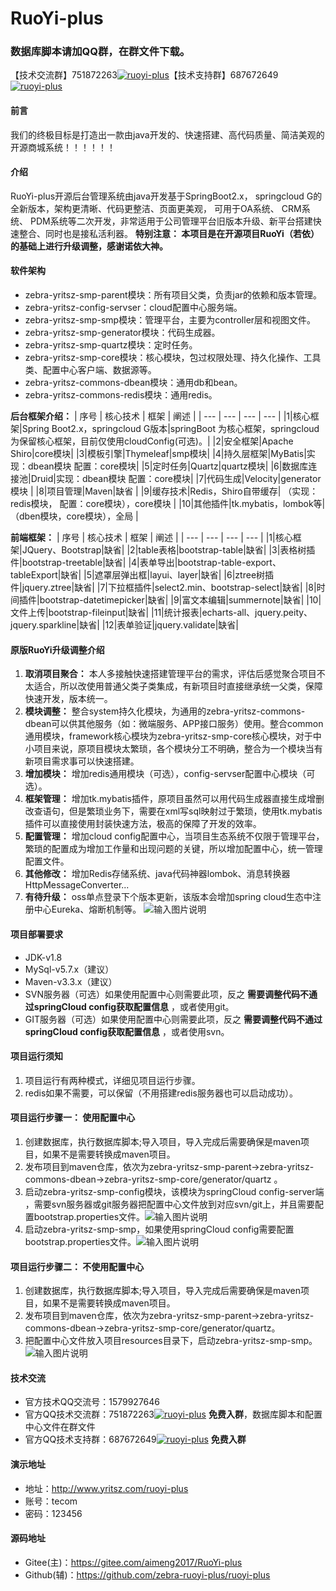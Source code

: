 # RuoYi-plus
### 数据库脚本请加QQ群，在群文件下载。
【技术交流群】751872263<a target="_blank" href="https://jq.qq.com/?_wv=1027&k=5wYOaQe
"><img border="0" src="https://images.gitee.com/uploads/images/2019/0808/111020_23a5e7c3_2038874.png" alt="ruoyi-plus" title="ruoyi-plus"></a>【技术支持群】687672649<a target="_blank" href="https://jq.qq.com/?_wv=1027&k=5eBNzMW"><img border="0" src="https://images.gitee.com/uploads/images/2019/0808/111020_23a5e7c3_2038874.png" alt="ruoyi-plus" title="ruoyi-plus"></a>


#### 前言
我们的终极目标是打造出一款由java开发的、快速搭建、高代码质量、简洁美观的开源商城系统！！！！！！

#### 介绍
RuoYi-plus开源后台管理系统由java开发基于SpringBoot2.x， springcloud G的全新版本，架构更清晰、代码更整洁、页面更美观， 可用于OA系统、 CRM系统、 PDM系统等二次开发，非常适用于公司管理平台旧版本升级、新平台搭建快速整合、同时也是接私活利器。
**特别注意： 本项目是在开源项目RuoYi（若依） 的基础上进行升级调整，感谢诺依大神。** 

#### 软件架构
- zebra-yritsz-smp-parent模块：所有项目父类，负责jar的依赖和版本管理。
- zebra-yritsz-config-servser：cloud配置中心服务端。
- zebra-yritsz-smp-smp模块：管理平台，主要为controller层和视图文件。
- zebra-yritsz-smp-generator模块：代码生成器。
- zebra-yritsz-smp-quartz模块：定时任务。
- zebra-yritsz-smp-core模块：核心模块，包过权限处理、持久化操作、工具类、配置中心客户端、数据源等。
- zebra-yritsz-commons-dbean模块：通用db和bean。
- zebra-yritsz-commons-redis模块：通用redis。

 **后台框架介绍：** 
|  序号  |  核心技术  |  框架   | 阐述 |
| --- | --- | --- | --- |
|1|核心框架|Spring Boot2.x，springcloud G版本|springBoot 为核心框架，springcloud 为保留核心框架，目前仅使用cloudConfig(可选)。|
|2|安全框架|Apache Shiro|core模块|
|3|模板引擎|Thymeleaf|smp模块|
|4|持久层框架|MyBatis|实现：dbean模块 配置：core模块|
|5|定时任务|Quartz|quartz模块|
|6|数据库连接池|Druid|实现：dbean模块 配置：core模块|
|7|代码生成|Velocity|generator模块    |
|8|项目管理|Maven|缺省  |
|9|缓存技术|Redis，Shiro自带缓存| （实现：redis模块， 配置：core模块），core模块   |
|10|其他插件|tk.mybatis，lombok等|（dben模块，core模块），全局  |

 **前端框架：**
|  序号  |  核心技术  |  框架   | 阐述 |
| --- | --- | --- | --- |
|1|核心框架|JQuery、Bootstrap|缺省|
|2|table表格|bootstrap-table|缺省|
|3|表格树插件|bootstrap-treetable|缺省|
|4|表单导出|bootstrap-table-export、tableExport|缺省|
|5|遮罩层弹出框|layui、layer|缺省|
|6|ztree树插件|jquery.ztree|缺省|
|7|下拉框插件|select2.min、bootstrap-select|缺省|
|8|时间插件|bootstrap-datetimepicker|缺省|
|9|富文本编辑|summernote|缺省|
|10|文件上传|bootstrap-fileinput|缺省|
|11|统计报表|echarts-all、jquery.peity、jquery.sparkline|缺省|
|12|表单验证|jquery.validate|缺省|

#### 原版RuoYi升级调整介绍

1.  **取消项目聚合：** 本人多接触快速搭建管理平台的需求，评估后感觉聚合项目不太适合，所以改使用普通父类子类集成，有新项目时直接继承统一父类，保障快速开发，版本统一。 
2.  **模块调整：** 整合system持久化模块，为通用的zebra-yritsz-commons-dbean可以供其他服务（如：微端服务、APP接口服务）使用。整合common通用模块，framework核心模块为zebra-yritsz-smp-core核心模块，对于中小项目来说，原项目模块太繁琐，各个模块分工不明确，整合为一个模块当有新项目需求事可以快速搭建。
3.  **增加模块：** 增加redis通用模块（可选），config-servser配置中心模块（可选）。
4.  **框架管理：** 增加tk.mybatis插件，原项目虽然可以用代码生成器直接生成增删改查语句，但是繁琐业务下，需要在xml写sql映射过于繁琐，使用tk.mybatis插件可以直接使用封装快速方法，极高的保障了开发的效率。
5.  **配置管理：** 增加cloud config配置中心，当项目生态系统不仅限于管理平台，繁琐的配置成为增加工作量和出现问题的关键，所以增加配置中心，统一管理配置文件。
6.  **其他修改：** 增加Redis存储系统、java代码神器lombok、消息转换器HttpMessageConverter...
7.  **有待升级：** oss单点登录下个版本更新，该版本会增加spring cloud生态中注册中心Eureka、熔断机制等。
![输入图片说明](https://images.gitee.com/uploads/images/2019/0714/135757_cbf2decc_2038874.jpeg "1562921075(1).jpg")

#### 项目部署要求
- JDK-v1.8
- MySql-v5.7.x（建议）
- Maven-v3.3.x（建议）
- SVN服务器（可选）如果使用配置中心则需要此项，反之 **需要调整代码不通过springCloud config获取配置信息** ，或者使用git。
- GIT服务器（可选）如果使用配置中心则需要此项，反之 **需要调整代码不通过springCloud config获取配置信息** ，或者使用svn。

#### 项目运行须知
1. 项目运行有两种模式，详细见项目运行步骤。
2. redis如果不需要，可以保留（不用搭建redis服务器也可以启动成功）。 

#### 项目运行步骤一： **使用配置中心** 
1. 创建数据库，执行数据库脚本;导入项目，导入完成后需要确保是maven项目，如果不是需要转换成maven项目。
2. 发布项目到maven仓库，依次为zebra-yritsz-smp-parent->zebra-yritsz-commons-dbean->zebra-yritsz-smp-core/generator/quartz 。
3. 启动zebra-yritsz-smp-config模块，该模块为springCloud config-server端 ，需要svn服务器或git服务器把配置中心文件放到对应svn/git上，并且需要配置bootstrap.properties文件。![输入图片说明](https://images.gitee.com/uploads/images/2019/0715/134215_78272869_2038874.jpeg "1563169313(1).jpg")
4. 启动zebra-yritsz-smp-smp，如果使用springCloud config需要配置bootstrap.properties文件。![输入图片说明](https://images.gitee.com/uploads/images/2019/0715/135500_380c9fc3_2038874.jpeg "1563170081(1).jpg")

#### 项目运行步骤二： **不使用配置中心** 
1. 创建数据库，执行数据库脚本;导入项目，导入完成后需要确保是maven项目，如果不是需要转换成maven项目。
2. 发布项目到maven仓库，依次为zebra-yritsz-smp-parent->zebra-yritsz-commons-dbean->zebra-yritsz-smp-core/generator/quartz。
4. 把配置中心文件放入项目resources目录下，启动zebra-yritsz-smp-smp。
![输入图片说明](https://images.gitee.com/uploads/images/2019/0809/095055_bf4c3fd1_2038874.jpeg "1565315429(1).jpg")

#### 技术交流
- 官方技术QQ交流号：1579927646
- 官方QQ技术交流群：751872263<a target="_blank" href="https://jq.qq.com/?_wv=1027&k=5wYOaQe
"><img border="0" src="https://images.gitee.com/uploads/images/2019/0808/111020_23a5e7c3_2038874.png" alt="ruoyi-plus" title="ruoyi-plus"></a> **免费入群**，数据库脚本和配置中心文件在群文件 
- 官方QQ技术支持群：687672649<a target="_blank" href="https://jq.qq.com/?_wv=1027&k=5eBNzMW"><img border="0" src="https://images.gitee.com/uploads/images/2019/0808/111020_23a5e7c3_2038874.png" alt="ruoyi-plus" title="ruoyi-plus"></a> **免费入群**

#### 演示地址
- 地址：http://www.yritsz.com/ruoyi-plus
- 账号：tecom 
- 密码：123456

#### 源码地址
- Gitee(主)：https://gitee.com/aimeng2017/RuoYi-plus
- Github(辅)：https://github.com/zebra-ruoyi-plus/ruoyi-plus